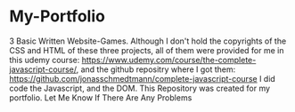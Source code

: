 # My-Portfolio
3 Basic Written Website-Games.
Although I don't hold the copyrights of the CSS and HTML of these three projects, all of them were provided for me in this udemy course: https://www.udemy.com/course/the-complete-javascript-course/, and the github repositry where I got them: https://github.com/jonasschmedtmann/complete-javascript-course
I did code the Javascript, and the DOM.
This Repository was created for my portfolio.
Let Me Know If There Are Any Problems
